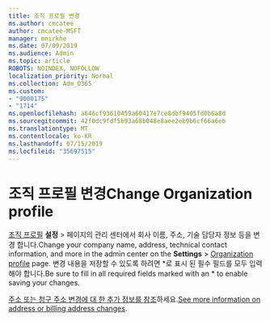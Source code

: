 ```yaml
---
title: 조직 프로필 변경
ms.author: cmcatee
author: cmcatee-MSFT
manager: mnirkhe
ms.date: 07/09/2019
ms.audience: Admin
ms.topic: article
ROBOTS: NOINDEX, NOFOLLOW
localization_priority: Normal
ms.collection: Adm_O365
ms.custom:
- "9000175"
- "1714"
ms.openlocfilehash: a646cf93610459a60417e7ce8dbf9405fd0b6a8d
ms.sourcegitcommit: 42f0dc9fdf5b93a68b048e8aee2eb9b6cf66a6eb
ms.translationtype: MT
ms.contentlocale: ko-KR
ms.lasthandoff: 07/15/2019
ms.locfileid: "35697515"
---
```

# <a name="change-organization-profile"></a><span data-ttu-id="5e3da-102">조직 프로필 변경</span><span class="sxs-lookup"><span data-stu-id="5e3da-102">Change Organization profile</span></span>

<span data-ttu-id="5e3da-103">[조직 프로필](https://go.microsoft.com/fwlink/p/?linkid=2067339) **설정** > 페이지의 관리 센터에서 회사 이름, 주소, 기술 담당자 정보 등을 변경 합니다.</span><span class="sxs-lookup"><span data-stu-id="5e3da-103">Change your company name, address, technical contact information, and more in the admin center on the **Settings** > [Organization profile](https://go.microsoft.com/fwlink/p/?linkid=2067339) page.</span></span>
<span data-ttu-id="5e3da-104">변경 내용을 저장할 수 있도록 하려면 \*로 표시 된 필수 필드를 모두 입력 해야 합니다.</span><span class="sxs-lookup"><span data-stu-id="5e3da-104">Be sure to fill in all required fields marked with an \* to enable saving your changes.</span></span>

<span data-ttu-id="5e3da-105">[주소 또는 청구 주소 변경에 대 한 추가 정보를 참조](https://docs.microsoft.com/en-us/office365/admin/manage/change-address-contact-and-more)하세요.</span><span class="sxs-lookup"><span data-stu-id="5e3da-105">[See more information on address or billing address changes](https://docs.microsoft.com/en-us/office365/admin/manage/change-address-contact-and-more).</span></span>
